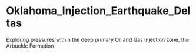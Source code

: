 # Oklahoma_Injection_Earthquake_Deltas
Exploring pressures within the deep primary Oil and Gas injection zone, the Arbuckle Formation 
